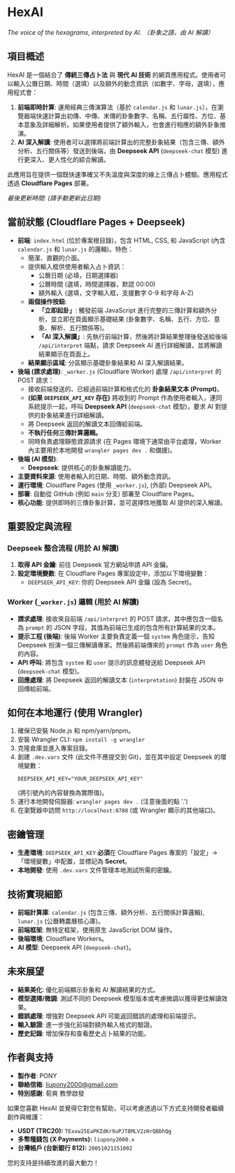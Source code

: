 # HexAI

*The voice of the hexagrams, interpreted by AI.*
*（卦象之語，由 AI 解讀）*

## 項目概述

HexAI 是一個結合了 **傳統三傳占卜法** 與 **現代 AI 技術** 的網頁應用程式。使用者可以輸入公曆日期、時間（選填）以及額外的動念資訊（如數字、字母，選填），應用程式會：

1.  **前端即時計算**: 運用經典三傳演算法（基於 `calendar.js` 和 `lunar.js`），在瀏覽器端快速計算出初傳、中傳、末傳的卦象數字、名稱、五行屬性、方位、基本意象及詳細解析。如果使用者提供了額外輸入，也會進行相應的額外卦象推演。
2.  **AI 深入解讀**: 使用者可以選擇將前端計算出的完整卦象結果（包含三傳、額外分析、五行關係等）發送到後端，由 **Deepseek API** (`deepseek-chat` 模型) 進行更深入、更人性化的綜合解讀。

此應用旨在提供一個既快速準確又不失溫度與深度的線上三傳占卜體驗。應用程式透過 **Cloudflare Pages** 部署。

*最後更新時間: (請手動更新此日期)*

## 當前狀態 (Cloudflare Pages + Deepseek)

- **前端**: `index.html` (位於專案根目錄)，包含 HTML, CSS, 和 JavaScript (內含 `calendar.js` 和 `lunar.js` 的邏輯)。特色：
    - 簡潔、直觀的介面。
    - 提供輸入框供使用者輸入占卜資訊：
        - 公曆日期 (必填，日期選擇器)
        - 公曆時間 (選填，時間選擇器，默認 00:00)
        - 額外輸入 (選填，文字輸入框，支援數字 0-9 和字母 A-Z)
    - **兩個操作按鈕**: 
        - **「立即起卦」**: 觸發前端 JavaScript 進行完整的三傳計算和額外分析，並立即在頁面顯示基礎結果 (卦象數字、名稱、五行、方位、意象、解析、五行關係等)。
        - **「AI 深入解讀」**: 先執行前端計算，然後將計算結果整理後發送給後端 `/api/interpret` 端點，請求 Deepseek AI 進行詳細解讀，並將解讀結果顯示在頁面上。
    - **結果顯示區域**: 分區顯示基礎卦象結果和 AI 深入解讀結果。
- **後端 (請求處理)**: `_worker.js` (Cloudflare Worker) 處理 `/api/interpret` 的 POST 請求：
    - 接收前端發送的、已經過前端計算和格式化的 **卦象結果文本 (Prompt)**。
    - **(如果 `DEEPSEEK_API_KEY` 存在)** 將收到的 Prompt 作為使用者輸入，連同系統提示一起，呼叫 **Deepseek API** (`deepseek-chat` 模型)，要求 AI 對提供的卦象結果進行詳細解讀。
    - 將 Deepseek 返回的解讀文本回傳給前端。
    - **不執行任何三傳計算邏輯。**
    - 同時負責處理靜態資源請求 (在 Pages 環境下通常由平台處理，Worker 內主要用於本地開發 `wrangler pages dev .` 和備援)。
- **後端 (AI 模型)**:
    - **Deepseek**: 提供核心的卦象解讀能力。
- **主要資料來源**: 使用者輸入的日期、時間、額外動念資訊。
- **運行環境**: Cloudflare Pages (使用 `_worker.js`), (外部) Deepseek API。
- **部署**: 自動從 GitHub (例如 `main` 分支) 部署至 Cloudflare Pages。
- **核心功能**: 提供即時的三傳卦象計算，並可選擇性地獲取 AI 提供的深入解讀。

## 重要設定與流程

### Deepseek 整合流程 (用於 AI 解讀)

1.  **取得 API 金鑰**: 前往 Deepseek 官方網站申請 API 金鑰。
2.  **設定環境變數**: 在 Cloudflare Pages 專案設定中，添加以下環境變數：
    - `DEEPSEEK_API_KEY`: 你的 Deepseek API 金鑰 (設為 Secret)。

### Worker (`_worker.js`) 邏輯 (用於 AI 解讀)

- **請求處理**: 接收來自前端 `/api/interpret` 的 POST 請求，其中應包含一個名為 `prompt` 的 JSON 字段，其值為前端已生成的包含所有計算結果的文本。
- **提示工程 (後端)**: 後端 Worker 主要負責定義一個 `system` 角色提示，告知 Deepseek 扮演一個三傳解讀專家。然後將前端傳來的 `prompt` 作為 `user` 角色的內容。
- **API 呼叫**: 將包含 `system` 和 `user` 提示的訊息體發送給 Deepseek API (`deepseek-chat` 模型)。
- **回應處理**: 將 Deepseek 返回的解讀文本 (`interpretation`) 封裝在 JSON 中回傳給前端。

## 如何在本地運行 (使用 Wrangler)

1.  確保已安裝 Node.js 和 npm/yarn/pnpm。
2.  安裝 Wrangler CLI: `npm install -g wrangler`
3.  克隆倉庫並進入專案目錄。
4.  創建 `.dev.vars` 文件 (此文件不應提交到 Git)，並在其中設定 Deepseek 的環境變數：
    ```
    DEEPSEEK_API_KEY="YOUR_DEEPSEEK_API_KEY"
    ```
    (將引號內的內容替換為實際值)。
5.  運行本地開發伺服器: `wrangler pages dev .` (注意後面的點 '.')
6.  在瀏覽器中訪問 `http://localhost:8788` (或 Wrangler 顯示的其他端口)。

## 密鑰管理

- **生產環境**: `DEEPSEEK_API_KEY` **必須**在 Cloudflare Pages 專案的「設定」->「環境變數」中配置，並標記為 **Secret**。
- **本地開發**: 使用 `.dev.vars` 文件管理本地測試所需的密鑰。

## 技術實現細節

- **前端計算庫**: `calendar.js` (包含三傳、額外分析、五行關係計算邏輯), `lunar.js` (公曆轉農曆核心庫)。
- **前端框架**: 無特定框架，使用原生 JavaScript DOM 操作。
- **後端環境**: Cloudflare Workers。
- **AI 模型**: Deepseek API (`deepseek-chat`)。

## 未來展望

- **結果美化**: 優化前端顯示卦象和 AI 解讀結果的方式。
- **模型選擇/微調**: 測試不同的 Deepseek 模型版本或考慮微調以獲得更佳解讀效果。
- **錯誤處理**: 增強對 Deepseek API 可能返回錯誤的處理和前端提示。
- **輸入驗證**: 進一步強化前端對額外輸入格式的驗證。
- **歷史記錄**: 增加保存和查看歷史占卜結果的功能。

## 作者與支持

*   **製作者**: PONY
*   **聯絡信箱**: [liupony2000@gmail.com](mailto:liupony2000@gmail.com)
*   **特別感謝**: 荀爽 教學啟發

如果您喜歡 HexAI 並覺得它對您有幫助，可以考慮透過以下方式支持開發者繼續創作與維護：

*   **USDT (TRC20):** `TExxw25EaPKZdKr9uPJT8MLV2zHrQBbhQg`
*   **多幣種錢包 (X Payments):** `liupony2000.x`
*   **台灣帳戶 (台新銀行 812):** `20051021151002`

您的支持是持續改進的最大動力！ 